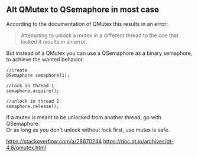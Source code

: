 ## Alt QMutex to QSemaphore in most case

According to the documentation of QMutex this results in an error:

> Attempting to unlock a mutex in a different thread to the one that locked it results in an error.

But instead of a QMutex you can use a QSemaphore as a binary semaphore, to achieve the wanted behavior.

```
//create
QSemaphore semaphore(1);

//lock in thread 1
semaphore.acquire();

//unlock in thread 2
semaphore.release();
```

If a mutex is meant to be unlocked from another thread, go with QSemaphore.  
Or as long as you don't unlock without lock first, use mutex is safe.

https://stackoverflow.com/a/28670244
https://doc.qt.io/archives/qt-4.8/qmutex.html
